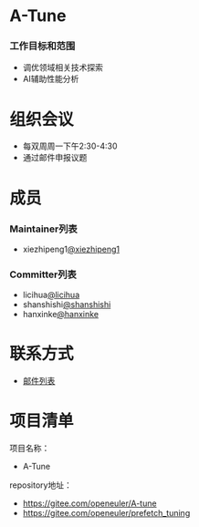 
# A-Tune

### 工作目标和范围

- 调优领域相关技术探索
- AI辅助性能分析



# 组织会议

- 每双周周一下午2:30-4:30
- 通过邮件申报议题


# 成员


### Maintainer列表

- xiezhipeng1[@xiezhipeng1](https://gitee.com/xiezhipeng1)


### Committer列表

- licihua[@licihua](https://gitee.com/licihua)
- shanshishi[@shanshishi](https://gitee.com/shanshishi)
- hanxinke[@hanxinke](https://gitee.com/hanxinke)


# 联系方式

- [邮件列表](a-tune@openeuler.org)



# 项目清单


项目名称：

- A-Tune

repository地址：

- https://gitee.com/openeuler/A-tune
- https://gitee.com/openeuler/prefetch_tuning
